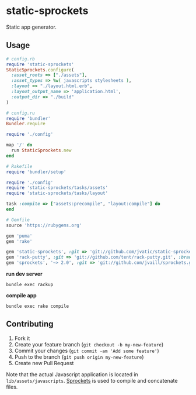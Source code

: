 static-sprockets
================

Static app generator.

## Usage

```ruby
# config.rb
require 'static-sprockets'
StaticSprockets.configure(
  :asset_roots => ["./assets"],
  :asset_types => %w( javascripts stylesheets ),
  :layout => "./layout.html.erb",
  :layout_output_name => 'application.html',
  :output_dir => "./build"
)
```

```ruby
# config.ru
require 'bundler'
Bundler.require

require './config'

map '/' do
  run StaticSprockets.new
end
```

```ruby
# Rakefile
require 'bundler/setup'

require './config'
require 'static-sprockets/tasks/assets'
require 'static-sprockets/tasks/layout'

task :compile => ["assets:precompile", "layout:compile"] do
end
```

```ruby
# Gemfile
source 'https://rubygems.org'

gem 'puma'
gem 'rake'

gem 'static-sprockets', :git => 'git://github.com/jvatic/static-sprockets.git', :branch => 'master'
gem 'rack-putty', :git => 'git://github.com/tent/rack-putty.git', :branch => 'master'
gem 'sprockets', '~> 2.0', :git => 'git://github.com/jvaill/sprockets.git', :branch => 'master'
```

**run dev server**
```
bundle exec rackup
```

**compile app**
```
bundle exec rake compile
```

## Contributing

1. Fork it
2. Create your feature branch (`git checkout -b my-new-feature`)
3. Commit your changes (`git commit -am 'Add some feature'`)
4. Push to the branch (`git push origin my-new-feature`)
5. Create new Pull Request

Note that the actual Javascript application is located in `lib/assets/javascripts`. [Sprockets](https://github.com/sstephenson/sprockets) is used to compile and concatenate files.
